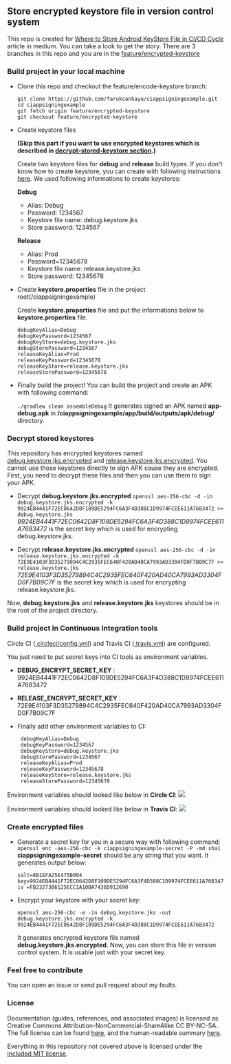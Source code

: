 ## Store encrypted keystore file in version control system
This repo is created for <a href="https://medium.com/@farukcankaya/where-to-store-android-keystore-file-in-ci-cd-cycle-2365f4e02e57">Where to Store Android KeyStore File in CI/CD Cycle</a> article in medium. You can take a look to get the story.
There are 3 branches in this repo and you are in the <a href="https://github.com/farukcankaya/ciappsigningexample/tree/feature/encrypted-keystore">feature/encrypted-keystore</a>

### Build project in your local machine
- Clone this repo and checkout the feature/encode-keystore branch:
   ```
   git clone https://github.com/farukcankaya/ciappsigningexample.git
   cd ciappsigningexample
   git fetch origin feature/encrypted-keystore
   git checkout feature/encrypted-keystore
   ```
   
- Create keystore files
   
   **(Skip this part if you want to use encrypted keystores which is described in <a href="https://github.com/farukcankaya/ciappsigningexample/new/feature/encrypted-keystore?readme=1#decrypt-stored-keystores">decrypt-stored-keystore section</a>.)**
   
   Create two keystore files for **debug** and **release** build types. If you don't know how to create keystore, you can create with following instructions <a href="https://developer.android.com/studio/publish/app-signing#generate-key">here</a>.
   We used following informations to create keystores:

   **Debug**
   - Alias: Debug
   - Password: 1234567
   - Keystore file name: debug.keystore.jks
   - Store password: 1234567
   
   **Release**
   - Alias: Prod
   - Password=12345678
   - Keystore file name: release.keystore.jks
   - Store password: 12345678
   
- Create **keystore.properties** file in the project root(/ciappsigningexample)

   Create **keystore.properties** file and put the informations below to **keystore.properties** file.
   
   ```
   debugKeyAlias=Debug
   debugKeyPassword=1234567
   debugKeyStore=debug.keystore.jks
   debugStorePassword=1234567
   releaseKeyAlias=Prod
   releaseKeyPassword=12345678
   releaseKeyStore=release.keystore.jks
   releaseStorePassword=12345678
   ```
   
- Finally build the project!
   You can build the project and create an APK with following command:
   
   `./gradlew clean assembleDebug`
   It generates signed an APK named **app-debug.apk** in **/ciappsigningexample/app/build/outputs/apk/debug/** directory.

### Decrypt stored keystores
This repository has encrypted keystores named <a href="https://github.com/farukcankaya/ciappsigningexample/blob/feature/encrypted-keystore/debug.keystore.jks.encrypted">debug.keystore.jks.encrypted</a> and <a href="https://github.com/farukcankaya/ciappsigningexample/blob/feature/encrypted-keystore/release.keystore.jks.encrypted">release.keystore.jks.encrypted</a>. You cannot use those keystores directly to sign APK cause they are encrypted.
First, you need to decrypt these files and then you can use them to sign your APK.

- Decrypt **debug.keystore.jks.encrypted** 
`openssl aes-256-cbc -d -in debug.keystore.jks.encrypted -k 9924EB4441F72EC0642D8F109DE5294FC6A3F4D388C1D9974FCEE611A7683472 >> debug.keystore.jks`
*9924EB4441F72EC0642D8F109DE5294FC6A3F4D388C1D9974FCEE611A7683472* is the secret key which is used for encrypting debug.keystore.jks.

- Decrypt **release.keystore.jks.encrypted** 
`openssl aes-256-cbc -d -in release.keystore.jks.encrypted -k 72E9E4103F3D35279894C4C2935FEC640F420AD40CA7993AD3304FD0F7B09C7F >> release.keystore.jks`
*72E9E4103F3D35279894C4C2935FEC640F420AD40CA7993AD3304FD0F7B09C7F* is the secret key which is used for encrypting release.keystore.jks.

Now, **debug.keystore.jks** and **release.keystore.jks** keystores should be in the root of the project directory.

### Build project in Continuous Integration tools
Circle CI (<a href="https://github.com/farukcankaya/ciappsigningexample/blob/feature/encrypted-keystore/.circleci/config.yml">.circleci/config.yml</a>) and Travis CI (<a href="https://github.com/farukcankaya/ciappsigningexample/blob/feature/encrypted-keystore/.travis.yml">.travis.yml</a>) are configured.

You just need to put secret keys into CI tools as environment variables.
- **DEBUG_ENCRYPT_SECRET_KEY** : 9924EB4441F72EC0642D8F109DE5294FC6A3F4D388C1D9974FCEE611A7683472
- **RELEASE_ENCRYPT_SECRET_KEY** : 72E9E4103F3D35279894C4C2935FEC640F420AD40CA7993AD3304FD0F7B09C7F
- Finally add other environment variables to CI:

  ```
   debugKeyAlias=Debug
   debugKeyPassword=1234567
   debugKeyStore=debug.keystore.jks
   debugStorePassword=1234567
   releaseKeyAlias=Prod
   releaseKeyPassword=12345678
   releaseKeyStore=release.keystore.jks
   releaseStorePassword=12345678
   ```
   
Environment variables should looked like below in **Circle CI**:
<img src="https://github.com/farukcankaya/ciappsigningexample/blob/feature/encrypted-keystore/art/circleci-env.png?raw=true" />

Environment variables should looked like below in **Travis CI**:
<img src="https://github.com/farukcankaya/ciappsigningexample/blob/feature/encrypted-keystore/art/travis-env.png?raw=true" />

### Create encrypted files
- Generate a secret key for you in a secure way with following command:
  `openssl enc -aes-256-cbc -k ciappsigningexample-secret -P -md sha1`
  **ciappsigningexample-secret** should be any string that you want. It generates output below:
  ```
  salt=8B1EFA25E475B004
  key=9924EB4441F72EC0642D8F109DE5294FC6A3F4D388C1D9974FCEE611A7683472
  iv =FB23273B6125ECC1A10BA7436D912690
  ```
 

- Encrypt your keystore with your secret key:

  `openssl aes-256-cbc -e -in debug.keystore.jks -out debug.keystore.jks.encrypted -k 9924EB4441F72EC0642D8F109DE5294FC6A3F4D388C1D9974FCEE611A7683472`

  It generates encrypted keystore file named **debug.keystore.jks.encrypted**. Now, you can store this file in version control system. It is usable just with your secret key.


### Feel free to contribute
You can open an issue or send pull request about my faults.

### License
Documentation (guides, references, and associated images) is licensed as Creative Commons Attribution-NonCommercial-ShareAlike CC BY-NC-SA. The full license can be found [here](http://creativecommons.org/licenses/by-nc-sa/4.0/legalcode), and the human-readable summary [here](http://creativecommons.org/licenses/by-nc-sa/4.0/).

Everything in this repository not covered above is licensed under the [included MIT license](LICENSE).
